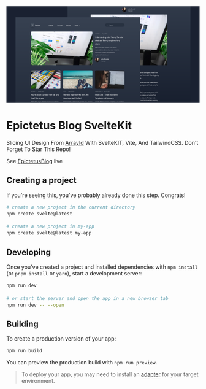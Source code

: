 <img src="https://github.com/ahmdsk/EpictetusBlog/blob/master/static/Epictetus.png" alt="Epictetus Blog" />

# Epictetus Blog SvelteKit

Slicing UI Design From [ArrayId](https://www.figma.com/community/file/1061308766782882467) With SvelteKIT, Vite, And TailwindCSS. Don't Forget To Star This Repo!

See <a href="https://epictetus-sveltekit.netlify.app">EpictetusBlog</a> live

## Creating a project

If you're seeing this, you've probably already done this step. Congrats!

```bash
# create a new project in the current directory
npm create svelte@latest

# create a new project in my-app
npm create svelte@latest my-app
```

## Developing

Once you've created a project and installed dependencies with `npm install` (or `pnpm install` or `yarn`), start a development server:

```bash
npm run dev

# or start the server and open the app in a new browser tab
npm run dev -- --open
```

## Building

To create a production version of your app:

```bash
npm run build
```

You can preview the production build with `npm run preview`.

> To deploy your app, you may need to install an [adapter](https://kit.svelte.dev/docs/adapters) for your target environment.
